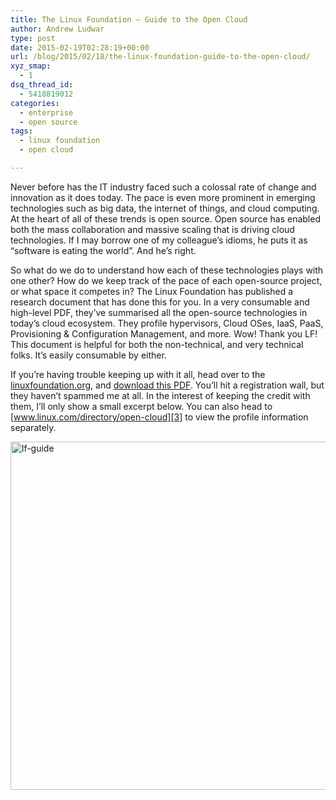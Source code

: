 ```yaml
---
title: The Linux Foundation – Guide to the Open Cloud
author: Andrew Ludwar
type: post
date: 2015-02-19T02:28:19+00:00
url: /blog/2015/02/18/the-linux-foundation-guide-to-the-open-cloud/
xyz_smap:
  - 1
dsq_thread_id:
  - 5418819012
categories:
  - enterprise
  - open source
tags:
  - linux foundation
  - open cloud

---
```

Never before has the IT industry faced such a colossal rate of change and innovation as it does today. The pace is even more prominent in emerging technologies such as big data, the internet of things, and cloud computing. At the heart of all of these trends is open source. Open source has enabled both the mass collaboration and massive scaling that is driving cloud technologies. If I may borrow one of my colleague&#8217;s idioms, he puts it as &#8220;software is eating the world&#8221;. And he&#8217;s right.

So what do we do to understand how each of these technologies plays with one other? How do we keep track of the pace of each open-source project, or what space it competes in? The Linux Foundation has published a research document that has done this for you. In a very consumable and high-level PDF, they&#8217;ve summarised all the open-source technologies in today&#8217;s cloud ecosystem. They profile hypervisors, Cloud OSes, IaaS, PaaS, Provisioning & Configuration Management, and more. Wow! Thank you LF! This document is helpful for both the non-technical, and very technical folks. It&#8217;s easily consumable by either.

If you&#8217;re having trouble keeping up with it all, head over to the [linuxfoundation.org][1], and [download this PDF][2]. You&#8217;ll hit a registration wall, but they haven&#8217;t spammed me at all. In the interest of keeping the credit with them, I&#8217;ll only show a small excerpt below. You can also head to [www.linux.com/directory/open-cloud][3] to view the profile information separately.

[<img class="alignnone size-large wp-image-158" src="http://calgaryrhce.ca/wp-content/uploads/2015/02/lf-guide1-1024x792.png" alt="lf-guide" width="720" height="557" srcset="https://calgaryrhce.ca/wp-content/uploads/2015/02/lf-guide1-1024x792.png 1024w, https://calgaryrhce.ca/wp-content/uploads/2015/02/lf-guide1-300x232.png 300w, https://calgaryrhce.ca/wp-content/uploads/2015/02/lf-guide1.png 1251w" sizes="(max-width: 720px) 100vw, 720px" />][4]

 [1]: http://www.linuxfoundation.org/
 [2]: http://go.linuxfoundation.org/e/6342/dation-guide-to-the-open-cloud/yqzrs/597181417
 [3]: http://www.linux.com/directory/open-cloud
 [4]: http://calgaryrhce.ca/wp-content/uploads/2015/02/lf-guide1.png